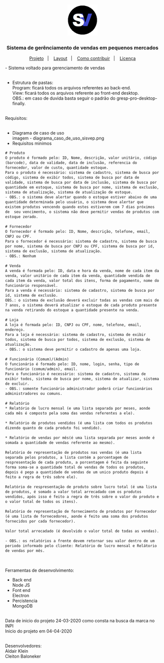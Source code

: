 <h1 align="center">
    <img alt="sisvep" title="sisvep" src=".github/icon.png" width="100px" />
</h1>

<h3 align="center">
  Sistema de gerênciamento de vendas em pequenos mercados
</h3>

<p align="center">
  <a href="#projeto">Projeto</a>&nbsp;&nbsp;&nbsp;|&nbsp;&nbsp;&nbsp;
  <a href="#layout">Layout</a>&nbsp;&nbsp;&nbsp;|&nbsp;&nbsp;&nbsp;
  <a href="#como-contribuir">Como contribuir</a>&nbsp;&nbsp;&nbsp;|&nbsp;&nbsp;&nbsp;
  <a href="#memo-licença">Licença</a>
</p>
- Sistema voltado para gerenciamento de vendas<br/><br/>

- Estrutura de pastas:<br/>
Program: ficará todos os arquivos referentes ao back-end.<br/>
View: ficará todos os arquivos referente ao front-end desktop.<br/>
OBS.: em caso de duvida basta seguir o padrão do gresp-pro-desktop-finally.<br/><br/>


Requisitos:<br/><br/>
- Diagrama de caso de uso<br/>
imagem - diagrama_caso_de_uso_sisvep.png<br/>
- Requisitos minimos<br/>
```
# Produto
O produto é formado pelo: ID, Nome, descrição, valor unitário, código (barcode), data de validade, data de inclusão, referencia do fornecedor, valor de custo, quantidade estoque.
Para o produto é necessário: sistema de cadastro, sistema de busca por código, sistema de exibir todos, sistema de busca por data de validade, sistema de busca por data de inclusão, sistema de busca por quantidade em estoque, sistema de busca por nome, sistema de exclusão, sistema de atualização, sistema de atualização de estoque.
- OBS.: o sistema deve alertar quando o estoque estiver abaixo de uma quantidade determinada pelo usuário, o sistema deve alertar que existem produtos vencendo quando estes estiverem com 7 dias próximos de  seu vencimento, o sistema não deve permitir vendas de produtos com estoque zerado.

# Fornecedor
O fornecedor é formado pelo: ID, Nome, descrição, telefone, email, CNPJ ou CPF.
Para o fornecedor é necessário: sistema de cadastro, sistema de busca por nome, sistema de busca por CNPJ ou CPF, sistema de busca por id, sistema de exclusão, sistema de atualização.
- OBS.: Nenhum

# Venda
A venda é formada pelo: ID, data e hora da venda, nome de cada item da venda, valor unitário de cada item da venda, quantidade vendida de cada item da venda, valor total dos itens, forma de pagamento, nome do funcionário responsável.
Para a venda é necessário: sistema de cadastro, sistema de busca por id, sistema de exclusão.
OBS.: o sistema de exclusão deverá excluir todas as vendas com mais de 7 anos, o sistema deverá atualizar o estoque de cada produto presente na venda retirando do estoque a quantidade presente na venda.

# Loja
A loja é formada pelo: ID, CNPJ ou CPF, nome, telefone, email, endereço.
Para a loja é necessário: sistema de cadastro, sistema de exibir todos, sistema de busca por todos, sistema de exclusão, sistema de atualização.
- OBS.: o sistema deve permitir o cadastro de apenas uma loja.

# Funcionário (Comum)/(Admin)
O funcionário é formado pelo: ID, nome, login, senha, tipo de funcionário (comum/admin), email.
Para o funcionário é necessário: sistema de cadastro, sistema de exibir todos, sistema de busca por nome, sistema de atualizar, sistema de excluir.
- OBS.: somente funcionário administrador poderá criar funcionários administradores ou comuns.

# Relatório
* Relatório de lucro mensal (e uma lista separada por meses, aonde cada mês é composto pela soma das vendas referentes a ele).

* Relatório de produtos vendidos (é uma lista com todos os produtos dizendo quanto de cada produto foi vendido).

* Relatório de vendas por mês(é uma lista separada por meses aonde é somada a quantidade de vendas referente ao mesmo).

Relatório de representação de produtos nas vendas (é uma lista separada pelos produtos, a lista contém a porcentagem de respresentação de cada produto, a porcentagem é feita da seguinte forma soma-se a quantidade total de vendas de todos os produtos, depois é pego a quantidade de vendas de um unico produto depois é feito a regra de três sobre ele). 

Relatório de respresentação de produto sobre lucro total (é uma lista de produtos, é somado a valor total arrecadado com os produtos vendidos, após isso é feito a regra de três sobre o valor do produto e o valor total de todos os itens).

Relatório de representação de fornecimento de produtos por Fornecedor (é uma lista de fornecedores, aonde é feito uma soma dos produtos fornecidos por cada fornecedor). 

Valor total arrecadado (é devolvido o valor total de todas as vendas).

- OBS.: os relatórios a frente devem retornar seu valor dentro de um periodo informado pelo cliente: Relatório de lucro mensal e Relátorio de vendas por mês.
```
<br/><br/>
Ferramentas de desenvolvimento:<br/>
- Back end<br/>
Node JS<br/>
- Font end<br/>
Electron<br/>
- Percistencia<br/>
MongoDB<br/><br/>

Data de inicio do projeto 24-03-2020 como consta na busca da marca no INPI<br/>
Inicio do projeto em 04-04-2020<br/><br/>

Desenvolvedores:<br/>
Aldair Klein<br/>
Cleiton Baloneker<br/>
